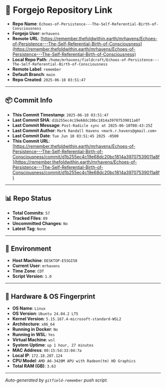 # 🔗 Forgejo Repository Link

- **Repo Name**: `Echoes-of-Persistence---The-Self-Referential-Birth-of-Consciousness`
- **Forgejo User**: `mrhavens`
- **Remote URL**: [https://remember.thefoldwithin.earth/mrhavens/Echoes-of-Persistence---The-Self-Referential-Birth-of-Consciousness](https://remember.thefoldwithin.earth/mrhavens/Echoes-of-Persistence---The-Self-Referential-Birth-of-Consciousness)
- **Local Repo Path**: `/home/mrhavens/fieldcraft/Echoes-of-Persistence---The-Self-Referential-Birth-of-Consciousness`
- **Remote Label**: `remember`
- **Default Branch**: `main`
- **Repo Created**: `2025-06-10 03:51:47`

---

## 📦 Commit Info

- **This Commit Timestamp**: `2025-06-10 03:51:47`
- **Last Commit SHA**: `d1b255ec4c19e68dc20bc1814a39707539011a8f`
- **Last Commit Message**: `Post-Radicle sync at 2025-06-10T08:43:25Z`
- **Last Commit Author**: `Mark Randall Havens <mark.r.havens@gmail.com>`
- **Last Commit Date**: `Tue Jun 10 03:51:45 2025 -0500`
- **This Commit URL**: [https://remember.thefoldwithin.earth/mrhavens/Echoes-of-Persistence---The-Self-Referential-Birth-of-Consciousness/commit/d1b255ec4c19e68dc20bc1814a39707539011a8f](https://remember.thefoldwithin.earth/mrhavens/Echoes-of-Persistence---The-Self-Referential-Birth-of-Consciousness/commit/d1b255ec4c19e68dc20bc1814a39707539011a8f)

---

## 📊 Repo Status

- **Total Commits**: `57`
- **Tracked Files**: `89`
- **Uncommitted Changes**: `No`
- **Latest Tag**: `None`

---

## 🧭 Environment

- **Host Machine**: `DESKTOP-E5SGI58`
- **Current User**: `mrhavens`
- **Time Zone**: `CDT`
- **Script Version**: `1.0`

---

## 🧬 Hardware & OS Fingerprint

- **OS Name**: `Linux`
- **OS Version**: `Ubuntu 24.04.2 LTS`
- **Kernel Version**: `5.15.167.4-microsoft-standard-WSL2`
- **Architecture**: `x86_64`
- **Running in Docker**: `No`
- **Running in WSL**: `Yes`
- **Virtual Machine**: `wsl`
- **System Uptime**: `up 1 hour, 27 minutes`
- **MAC Address**: `00:15:5d:33:04:7a`
- **Local IP**: `172.18.207.124`
- **CPU Model**: `AMD A6-3420M APU with Radeon(tm) HD Graphics`
- **Total RAM (GB)**: `3.63`

---

_Auto-generated by `gitfield-remember` push script._
